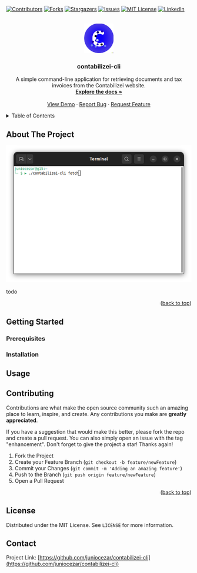 <a name="readme-top"></a>

[![Contributors][contributors-shield]][contributors-url]
[![Forks][forks-shield]][forks-url]
[![Stargazers][stars-shield]][stars-url]
[![Issues][issues-shield]][issues-url]
[![MIT License][license-shield]][license-url]
[![LinkedIn][linkedin-shield]][linkedin-url]



<!-- PROJECT LOGO -->
<br />
<div align="center">
  <a href="https://github.com/juniocezar/contabilizei-cli">
    <img src="images/logo.png" alt="Logo" width="80" height="80">
  </a>

  <h3 align="center">contabilizei-cli</h3>

  <p align="center">
   A simple command-line application for retrieving documents and tax invoices from the Contabilizei website.
    <br />
    <a href="https://github.com/juniocezar/contabilizei-cli"><strong>Explore the docs »</strong></a>
    <br />
    <br />
    <a href="https://github.com/juniocezar/contabilizei-cli">View Demo</a>
    ·
    <a href="https://github.com/juniocezar/contabilizei-cli/issues">Report Bug</a>
    ·
    <a href="https://github.com/juniocezar/contabilizei-cli/issues">Request Feature</a>
  </p>
</div>



<!-- TABLE OF CONTENTS -->
<details>
  <summary>Table of Contents</summary>
  <ol>
    <li>
      <a href="#about-the-project">About The Project</a>
      <ul>
        <li><a href="#built-with">Built With</a></li>
      </ul>
    </li>
    <li>
      <a href="#getting-started">Getting Started</a>
      <ul>
        <li><a href="#prerequisites">Prerequisites</a></li>
        <li><a href="#installation">Installation</a></li>
      </ul>
    </li>
    <li><a href="#usage">Usage</a></li>
    <li><a href="#roadmap">Roadmap</a></li>
    <li><a href="#contributing">Contributing</a></li>
    <li><a href="#license">License</a></li>
    <li><a href="#contact">Contact</a></li>
    <li><a href="#acknowledgments">Acknowledgments</a></li>
  </ol>
</details>



<!-- ABOUT THE PROJECT -->
## About The Project

[![cli][product-screenshot]](https://github.com/juniocezar)

todo

<p align="right">(<a href="#readme-top">back to top</a>)</p>



<!-- GETTING STARTED -->
## Getting Started


### Prerequisites


### Installation


<!-- USAGE EXAMPLES -->
## Usage




<!-- CONTRIBUTING -->
## Contributing

Contributions are what make the open source community such an amazing place to learn, inspire, and create. Any contributions you make are **greatly appreciated**.

If you have a suggestion that would make this better, please fork the repo and create a pull request. You can also simply open an issue with the tag "enhancement".
Don't forget to give the project a star! Thanks again!

1. Fork the Project
2. Create your Feature Branch (`git checkout -b feature/newFeature`)
3. Commit your Changes (`git commit -m 'Adding an amazing feature'`)
4. Push to the Branch (`git push origin feature/newFeature`)
5. Open a Pull Request

<p align="right">(<a href="#readme-top">back to top</a>)</p>



<!-- LICENSE -->
## License

Distributed under the MIT License. See `LICENSE` for more information.



<!-- CONTACT -->
## Contact

Project Link: [https://github.com/juniocezar/contabilizei-cli](https://github.com/juniocezar/contabilizei-cli)



<!-- MARKDOWN LINKS & IMAGES -->
<!-- https://www.markdownguide.org/basic-syntax/#reference-style-links -->
[contributors-shield]: https://img.shields.io/github/contributors/juniocezar/contabilizei-cli.svg?style=for-the-badge
[contributors-url]: https://github.com/juniocezar/contabilizei-cli/graphs/contributors
[forks-shield]: https://img.shields.io/github/forks/juniocezar/contabilizei-cli.svg?style=for-the-badge
[forks-url]: https://github.com/juniocezar/contabilizei-cli/network/members
[stars-shield]: https://img.shields.io/github/stars/juniocezar/contabilizei-cli.svg?style=for-the-badge
[stars-url]: https://github.com/juniocezar/contabilizei-cli/stargazers
[issues-shield]: https://img.shields.io/github/issues/juniocezar/contabilizei-cli.svg?style=for-the-badge
[issues-url]: https://github.com/juniocezar/contabilizei-cli/issues
[license-shield]: https://img.shields.io/github/license/juniocezar/contabilizei-cli.svg?style=for-the-badge
[license-url]: https://github.com/juniocezar/contabilizei-cli/blob/main/LICENSE
[linkedin-shield]: https://img.shields.io/badge/-LinkedIn-black.svg?style=for-the-badge&logo=linkedin&colorB=555
[linkedin-url]: https://linkedin.com/in/juniocezar
[product-screenshot]: images/screenshot.png
[Next.js]: https://img.shields.io/badge/next.js-000000?style=for-the-badge&logo=nextdotjs&logoColor=white
[Next-url]: https://nextjs.org/
[React.js]: https://img.shields.io/badge/React-20232A?style=for-the-badge&logo=react&logoColor=61DAFB
[React-url]: https://reactjs.org/
[Vue.js]: https://img.shields.io/badge/Vue.js-35495E?style=for-the-badge&logo=vuedotjs&logoColor=4FC08D
[Vue-url]: https://vuejs.org/
[Angular.io]: https://img.shields.io/badge/Angular-DD0031?style=for-the-badge&logo=angular&logoColor=white
[Angular-url]: https://angular.io/
[Svelte.dev]: https://img.shields.io/badge/Svelte-4A4A55?style=for-the-badge&logo=svelte&logoColor=FF3E00
[Svelte-url]: https://svelte.dev/
[Laravel.com]: https://img.shields.io/badge/Laravel-FF2D20?style=for-the-badge&logo=laravel&logoColor=white
[Laravel-url]: https://laravel.com
[Bootstrap.com]: https://img.shields.io/badge/Bootstrap-563D7C?style=for-the-badge&logo=bootstrap&logoColor=white
[Bootstrap-url]: https://getbootstrap.com
[JQuery.com]: https://img.shields.io/badge/jQuery-0769AD?style=for-the-badge&logo=jquery&logoColor=white
[JQuery-url]: https://jquery.com 